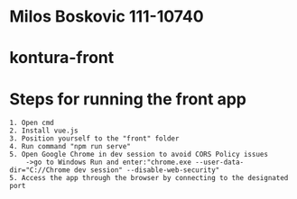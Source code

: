 # Milos Boskovic 111-10740

# kontura-front


# Steps for running the front app
	1. Open cmd
	2. Install vue.js
	3. Position yourself to the "front" folder
	4. Run command "npm run serve"
	5. Open Google Chrome in dev session to avoid CORS Policy issues 
		->go to Windows Run and enter:"chrome.exe --user-data-dir="C://Chrome dev session" --disable-web-security"
	5. Access the app through the browser by connecting to the designated port
